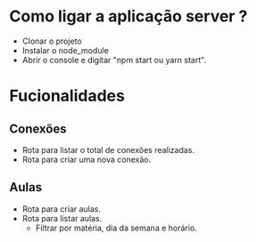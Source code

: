 # Como ligar a aplicação server ?
- Clonar o projeto
- Instalar o node_module
- Abrir o console e digitar "npm start ou yarn start".

# Fucionalidades

## Conexões

- Rota para listar o total de conexões  realizadas.
- Rota para criar uma nova conexâo.

## Aulas

- Rota para criar aulas.
- Rota para listar aulas.
    - Filtrar por matéria, dia da semana e horário.
